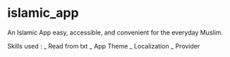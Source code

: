 # islamic_app

An Islamic App easy, accessible, and convenient for the everyday Muslim.

Skills used :
_ Read from txt 
_ App Theme
_ Localization
_ Provider

